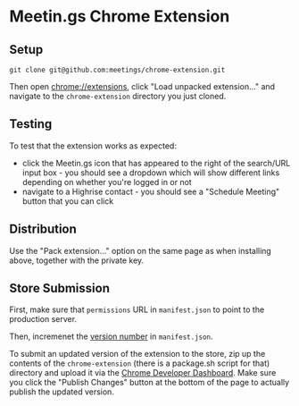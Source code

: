 # Meetin.gs Chrome Extension

## Setup

`git clone git@github.com:meetings/chrome-extension.git`

Then open [chrome://extensions](chrome://extensions), click "Load unpacked extension..." and navigate to the `chrome-extension` directory you just cloned.

## Testing

To test that the extension works as expected:

- click the Meetin.gs icon that has appeared to the right of the search/URL input box - you should see a dropdown which will show different links depending on whether you're logged in or not
- navigate to a Highrise contact - you should see a "Schedule Meeting" button that you can click

## Distribution

Use the "Pack extension..." option on the same page as when installing above, together with the private key.

## Store Submission

First, make sure that `permissions` URL in `manifest.json` to point to the production server.

Then, incremenet the [version number](https://github.com/meetings/chrome-extension/blob/master/manifest.json#L3) in `manifest.json`.

To submit an updated version of the extension to the store, zip up the contents of the `chrome-extension` (there is a package.sh script for that) directory and upload it via the [Chrome Developer Dashboard](https://chrome.google.com/webstore/developer/dashboard). Make sure you click the "Publish Changes" button at the bottom of the page to actually publish the updated version.
